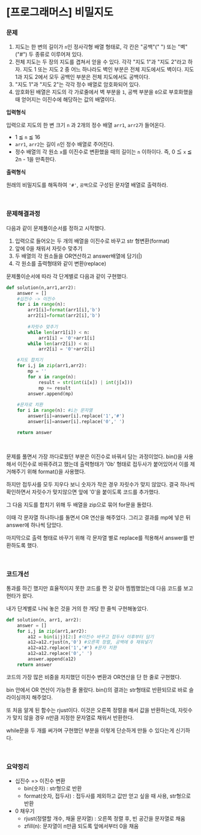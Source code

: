 # [프로그래머스] 비밀지도

### 문제

1. 지도는 한 변의 길이가 `n`인 정사각형 배열 형태로, 각 칸은 "공백"(" ") 또는 "벽"("#") 두 종류로 이루어져 있다.
2. 전체 지도는 두 장의 지도를 겹쳐서 얻을 수 있다. 각각 "지도 1"과 "지도 2"라고 하자. 지도 1 또는 지도 2 중 어느 하나라도 벽인 부분은 전체 지도에서도 벽이다. 지도 1과 지도 2에서 모두 공백인 부분은 전체 지도에서도 공백이다.
3. "지도 1"과 "지도 2"는 각각 정수 배열로 암호화되어 있다.
4. 암호화된 배열은 지도의 각 가로줄에서 벽 부분을 `1`, 공백 부분을 `0`으로 부호화했을 때 얻어지는 이진수에 해당하는 값의 배열이다.

**입력형식**

입력으로 지도의 한 변 크기 `n` 과 2개의 정수 배열 `arr1`, `arr2`가 들어온다.

- 1 ≦ `n` ≦ 16
- `arr1`, `arr2`는 길이 `n`인 정수 배열로 주어진다.
- 정수 배열의 각 원소 `x`를 이진수로 변환했을 때의 길이는 `n` 이하이다. 즉, 0 ≦ `x` ≦ 2n - 1을 만족한다.

**출력형식** 

원래의 비밀지도를 해독하여 `'#'`, `공백`으로 구성된 문자열 배열로 출력하라.

</br>

### 문제해결과정

다음과 같이 문제풀이순서를 정하고 시작했다.

1. 입력으로 들어오는 두 개의 배열을 이진수로 바꾸고 str 형변환(format)
2. 앞에 0을 채워서 자릿수 맞추기
3. 두 배열의 각 원소들을 OR연산하고 answer배열에 담기(|)
4. 각 원소를 출력형태와 같이 변환(replace)

문제풀이순서에 따라 각 단계별로 다음과 같이 구현했다.



```python
def solution(n,arr1,arr2):
    answer = []
    #십진수 -> 이진수
    for i in range(n):
        arr1[i]=format(arr1[i],'b')
        arr2[i]=format(arr2[i],'b')
        
        #자릿수 맞추기
        while len(arr1[i]) < n:
            arr1[i] = '0'+arr1[i]
        while len(arr2[i]) < n:
            arr2[i] = '0'+arr2[i]

    #지도 합치기
    for i,j in zip(arr1,arr2):
        mp = ''
        for x in range(n):
            result = str(int(i[x]) | int(j[x]))
            mp += result
        answer.append(mp)
        
    #문자로 치환
    for i in range(n): #i는 문자열
        answer[i]=answer[i].replace('1','#')
        answer[i]=answer[i].replace('0',' ')

    return answer
```

</br>

문제를 풀면서 가장 까다로웠던 부분은 이진수로 바꿔서 담는 과정이었다. bin()을 사용해서 이진수로 바꿔주려고 했는데 출력형태가 '0b' 형태로 접두사가 붙어있어서 이를 제거해주기 위해 format()을 사용했다. 

하지만 접두사를 모두 지우다 보니 숫자가 작은 경우 자릿수가 맞지 않았다. 결국 하나씩 확인하면서 자릿수가 맞지않으면 앞에 '0'을 붙이도록 코드를 추가했다.

그 다음 지도를 합치기 위해 두 배열을 zip으로 묶어 for문을 돌렸다.

이때 각 문자열 하나하나를 돌면서 OR 연산을 해주었다. 그리고 결과를 mp에 넣은 뒤 answer에 하나씩 담았다. 

마지막으로 출력 형태로 바꾸기 위해 각 문자열 별로 replace를 적용해서 answer를 반환하도록 했다.

</br>

### 코드개선

통과를 하긴 했지만 효율적이지 못한 코드를 짠 것 같아 찜찜했었는데 다음 코드를 보고 현타가 왔다.

내가 단계별로 나눠 놓은 것을 거의 한 개당 한 줄씩 구현해놓았다.

```python
def solution(n, arr1, arr2):
    answer = []
    for i,j in zip(arr1,arr2):
        a12 = bin(i|j)[2:] #이진수 바꾸고 접두사 이후부터 담기
        a12=a12.rjust(n,'0') #오른쪽 정렬, 공백에 0 채워넣기
        a12=a12.replace('1','#') #문자 치환
        a12=a12.replace('0',' ')
        answer.append(a12)
    return answer

```

코드의 가장 많은 비중을 차지했던 이진수 변환과 OR연산을 단 한 줄로 구현했다.

bin 안에서 OR 연산이 가능한 줄 몰랐다. bin()의 결과는 str형태로 반환되므로 바로 슬라이싱까지 해주었다.

또 처음 알게 된 함수는 rjust이다. 이것은 오른쪽 정렬을 해서 값을 반환하는데, 자릿수가 맞지 않을 경우 n만큼 지정한 문자열로 채워서 반환한다. 

while문을 두 개를 써가며 구현했던 부분을 이렇게 단순하게 만들 수 있다는게 신기하다.

</br>

### 요약정리

* 십진수 => 이진수 변환
  * bin(숫자) : str형으로 반환
  * format(숫자, 접두사) : 접두사를 제외하고 값만 얻고 싶을 때 사용, str형으로 반환
* 0 채우기
  * rjust(정렬할 개수, 채울 문자열) : 오른쪽 정렬 후, 빈 공간을 문자열로 채움
  * zfill(n): 문자열이 n만큼 되도록 앞에서부터 0을 채움

